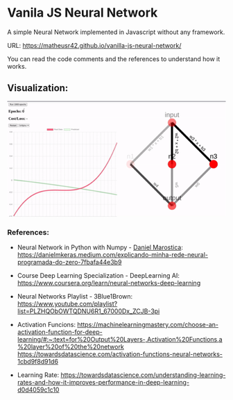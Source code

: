 # Vanila JS Neural Network

A simple Neural Network implemented in Javascript without any framework. 

URL: https://matheusr42.github.io/vanilla-js-neural-network/

You can read the code comments and the references to understand how it works.
## Visualization:
![](./prints/02.gif?raw=true)

### References:

- Neural Network in Python with Numpy - [Daniel Marostica](https://github.com/danielmarostica): https://danielmkeras.medium.com/explicando-minha-rede-neural-programada-do-zero-7fbafa44e3b9

- Course Deep Learning Specialization - DeepLearning AI: https://www.coursera.org/learn/neural-networks-deep-learning

- Neural Networks Playlist - 3Blue1Brown: https://www.youtube.com/playlist?list=PLZHQObOWTQDNU6R1_67000Dx_ZCJB-3pi

- Activation Funcions: https://machinelearningmastery.com/choose-an-activation-function-for-deep-learning/#:~:text=for%20Output%20Layers-,Activation%20Functions,a%20layer%20of%20the%20network
https://towardsdatascience.com/activation-functions-neural-networks-1cbd9f8d91d6

- Learning Rate:
https://towardsdatascience.com/understanding-learning-rates-and-how-it-improves-performance-in-deep-learning-d0d4059c1c10
